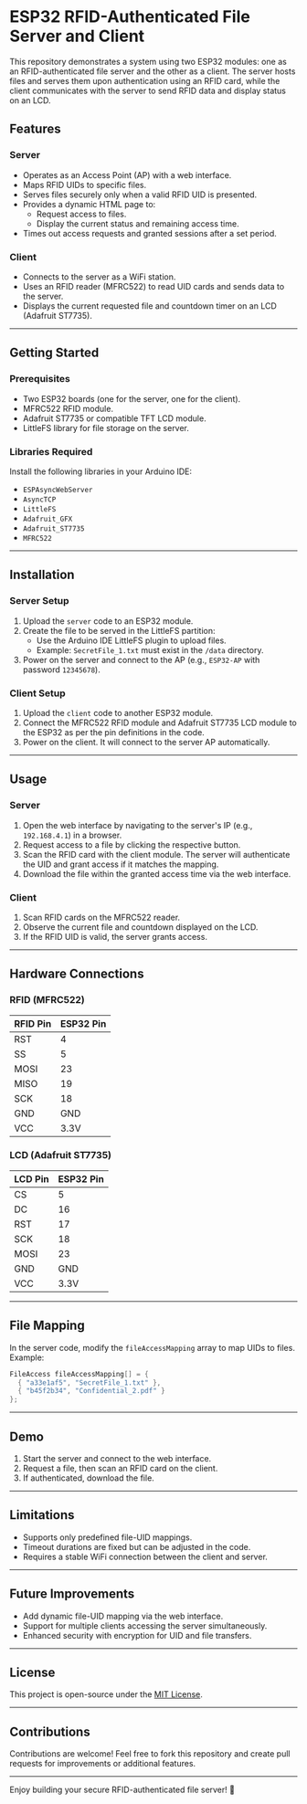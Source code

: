 # ESP32 RFID-Authenticated File Server and Client

This repository demonstrates a system using two ESP32 modules: one as an RFID-authenticated file server and the other as a client. The server hosts files and serves them upon authentication using an RFID card, while the client communicates with the server to send RFID data and display status on an LCD.

## Features

### Server
- Operates as an Access Point (AP) with a web interface.
- Maps RFID UIDs to specific files.
- Serves files securely only when a valid RFID UID is presented.
- Provides a dynamic HTML page to:
  - Request access to files.
  - Display the current status and remaining access time.
- Times out access requests and granted sessions after a set period.

### Client
- Connects to the server as a WiFi station.
- Uses an RFID reader (MFRC522) to read UID cards and sends data to the server.
- Displays the current requested file and countdown timer on an LCD (Adafruit ST7735).

---

## Getting Started

### Prerequisites
- Two ESP32 boards (one for the server, one for the client).
- MFRC522 RFID module.
- Adafruit ST7735 or compatible TFT LCD module.
- LittleFS library for file storage on the server.

### Libraries Required
Install the following libraries in your Arduino IDE:
- `ESPAsyncWebServer`
- `AsyncTCP`
- `LittleFS`
- `Adafruit_GFX`
- `Adafruit_ST7735`
- `MFRC522`

---

## Installation

### Server Setup
1. Upload the `server` code to an ESP32 module.
2. Create the file to be served in the LittleFS partition:
   - Use the Arduino IDE LittleFS plugin to upload files.
   - Example: `SecretFile_1.txt` must exist in the `/data` directory.
3. Power on the server and connect to the AP (e.g., `ESP32-AP` with password `12345678`).

### Client Setup
1. Upload the `client` code to another ESP32 module.
2. Connect the MFRC522 RFID module and Adafruit ST7735 LCD module to the ESP32 as per the pin definitions in the code.
3. Power on the client. It will connect to the server AP automatically.

---

## Usage

### Server
1. Open the web interface by navigating to the server's IP (e.g., `192.168.4.1`) in a browser.
2. Request access to a file by clicking the respective button.
3. Scan the RFID card with the client module. The server will authenticate the UID and grant access if it matches the mapping.
4. Download the file within the granted access time via the web interface.

### Client
1. Scan RFID cards on the MFRC522 reader.
2. Observe the current file and countdown displayed on the LCD.
3. If the RFID UID is valid, the server grants access.

---

## Hardware Connections

### RFID (MFRC522)
| RFID Pin | ESP32 Pin |
|----------|-----------|
| RST      | 4         |
| SS       | 5         |
| MOSI     | 23        |
| MISO     | 19        |
| SCK      | 18        |
| GND      | GND       |
| VCC      | 3.3V      |

### LCD (Adafruit ST7735)
| LCD Pin | ESP32 Pin |
|---------|-----------|
| CS      | 5         |
| DC      | 16        |
| RST     | 17        |
| SCK     | 18        |
| MOSI    | 23        |
| GND     | GND       |
| VCC     | 3.3V      |

---

## File Mapping

In the server code, modify the `fileAccessMapping` array to map UIDs to files. Example:
```cpp
FileAccess fileAccessMapping[] = {
  { "a33e1af5", "SecretFile_1.txt" },
  { "b45f2b34", "Confidential_2.pdf" }
};
```

---

## Demo

1. Start the server and connect to the web interface.
2. Request a file, then scan an RFID card on the client.
3. If authenticated, download the file.

---

## Limitations
- Supports only predefined file-UID mappings.
- Timeout durations are fixed but can be adjusted in the code.
- Requires a stable WiFi connection between the client and server.

---

## Future Improvements
- Add dynamic file-UID mapping via the web interface.
- Support for multiple clients accessing the server simultaneously.
- Enhanced security with encryption for UID and file transfers.

---

## License
This project is open-source under the [MIT License](LICENSE).

---

## Contributions
Contributions are welcome! Feel free to fork this repository and create pull requests for improvements or additional features. 

--- 

Enjoy building your secure RFID-authenticated file server! 🚀
